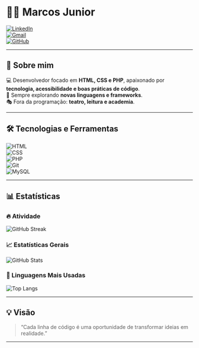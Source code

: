 # 👨‍💻 Marcos Junior  

[![LinkedIn](https://img.shields.io/badge/LinkedIn-blue?style=for-the-badge&logo=linkedin)](https://linkedin.com/in/SEU-LINKEDIN)  
[![Gmail](https://img.shields.io/badge/Email-D14836?style=for-the-badge&logo=gmail&logoColor=white)](mailto:marcosjrpb@hotmail.com)  
[![GitHub](https://img.shields.io/badge/GitHub-000?style=for-the-badge&logo=github)](https://github.com/SEU-USUARIO)  

---

## 🚀 Sobre mim  
💻 Desenvolvedor focado em **HTML, CSS e PHP**, apaixonado por **tecnologia, acessibilidade e boas práticas de código**.  
🌱 Sempre explorando **novas linguagens e frameworks**.  
🎭 Fora da programação: **teatro, leitura e academia**.  

---

## 🛠️ Tecnologias e Ferramentas  

![HTML](https://img.shields.io/badge/HTML5-E34F26?style=for-the-badge&logo=html5&logoColor=white)  
![CSS](https://img.shields.io/badge/CSS3-1572B6?style=for-the-badge&logo=css3&logoColor=white)  
![PHP](https://img.shields.io/badge/PHP-777BB4?style=for-the-badge&logo=php&logoColor=white)  
![Git](https://img.shields.io/badge/Git-F05032?style=for-the-badge&logo=git&logoColor=white)  
![MySQL](https://img.shields.io/badge/MySQL-4479A1?style=for-the-badge&logo=mysql&logoColor=white)  

---

## 📊 Estatísticas  

### 🔥 Atividade
![GitHub Streak](https://streak-stats.demolab.com?user=SEU-USUARIO&theme=tokyonight&hide_border=true)  

### 📈 Estatísticas Gerais
![GitHub Stats](https://github-readme-stats.vercel.app/api?username=SEU-USUARIO&show_icons=true&theme=tokyonight&hide_border=true&rank_icon=github)  

### 🖤 Linguagens Mais Usadas
![Top Langs](https://github-readme-stats.vercel.app/api/top-langs/?username=SEU-USUARIO&layout=donut&theme=tokyonight&hide_border=true)  

---

## 💡 Visão  
> “Cada linha de código é uma oportunidade de transformar ideias em realidade.”  

---

